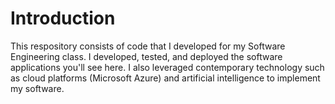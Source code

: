 # Introduction 
This respository consists of code that I developed for my Software Engineering class. I developed, tested, and deployed the software applications you'll see here. I also leveraged contemporary technology such as cloud platforms (Microsoft Azure) and artificial intelligence to implement my software.
